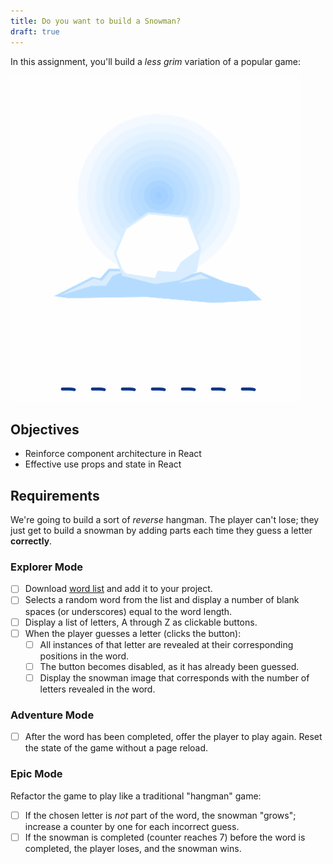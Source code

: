 ```yaml
---
title: Do you want to build a Snowman?
draft: true
---
```


In this assignment, you'll build a _less grim_ variation of a popular game:

![Snowman](./assets/snowman.gif)

## Objectives

* Reinforce component architecture in React
* Effective use props and state in React

## Requirements

We're going to build a sort of _reverse_ hangman. The player can't lose; they just get to build a snowman by adding parts each time they guess a letter **correctly**.

### Explorer Mode

* [ ] Download [word list](./assets/words.txt) and add it to your project.
* [ ] Selects a random word from the list and display a number of blank spaces (or underscores) equal to the word length.
* [ ] Display a list of letters, A through Z as clickable buttons.
* [ ] When the player guesses a letter (clicks the button):
  * [ ] All instances of that letter are revealed at their corresponding positions in the word.
  * [ ] The button becomes disabled, as it has already been guessed.
  * [ ] Display the snowman image that corresponds with the number of letters revealed in the word.

### Adventure Mode

* [ ] After the word has been completed, offer the player to play again. Reset the state of the game without a page reload.

### Epic Mode

Refactor the game to play like a traditional "hangman" game:

* [ ] If the chosen letter is _not_ part of the word, the snowman "grows"; increase a counter by one for each incorrect guess.
* [ ] If the snowman is completed (counter reaches 7) before the word is completed, the player loses, and the snowman wins.
